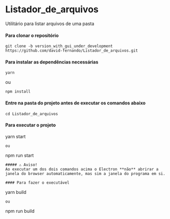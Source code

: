 # Listador_de_arquivos
Utilitário para listar arquivos de uma pasta

#### Para clonar o repositório
```
git clone -b version_with_gui_under_development https://github.com/david-fernando/Listador_de_arquivos.git
```
#### Para instalar as dependências necessárias
```
yarn
```
ou
```
npm install
```
#### Entre na pasta do projeto antes de executar os comandos abaixo
```
cd Listador_de_arquivos 
```
#### Para executar o projeto
yarn start
```
ou
```
npm run start
```
##### ⚠️ Aviso!
Ao executar um dos dois comandos acima o Electron **não** abrirar a janela do browser automaticamente, mas sim a janela do programa em si.

#### Para fazer o executável
```
yarn build
```
ou
```
npm run build
```

